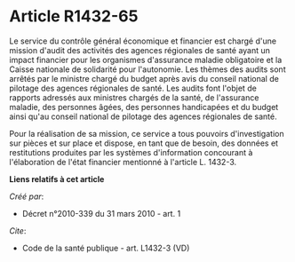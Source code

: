 # Article R1432-65

Le service du contrôle général économique et financier est chargé d'une mission d'audit des activités des agences régionales
de santé ayant un impact financier pour les organismes d'assurance maladie obligatoire et la Caisse nationale de solidarité
pour l'autonomie. Les thèmes des audits sont arrêtés par le ministre chargé du budget après avis du conseil national de
pilotage des agences régionales de santé. Les audits font l'objet de rapports adressés aux ministres chargés de la santé, de
l'assurance maladie, des personnes âgées, des personnes handicapées et du budget ainsi qu'au conseil national de pilotage des
agences régionales de santé. 

Pour la réalisation de sa mission, ce service a tous pouvoirs d'investigation sur pièces et sur place et dispose, en tant que
de besoin, des données et restitutions produites par les systèmes d'information concourant à l'élaboration de l'état
financier mentionné à l'article L. 1432-3.

**Liens relatifs à cet article**

_Créé par_:

  - Décret n°2010-339 du 31 mars 2010 - art. 1

_Cite_:

  - Code de la santé publique - art. L1432-3 (VD)
